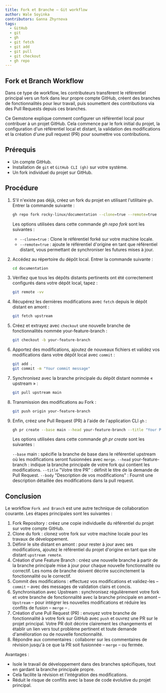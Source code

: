 ```yaml
---
title: Fork et Branche – Git workflow
author: Wale Soyinka
contributors: Ganna Zhyrnova
tags:
  - GitHub
  - git
  - gh
  - git fetch
  - git add
  - git pull
  - git checkout
  - gh repo
---
```


## Fork et Branch Workflow

Dans ce type de workflow, les contributeurs transfèrent le référentiel principal vers un fork dans leur propre compte GitHub, créent des branches de fonctionnalités pour leur travail, puis soumettent des contributions via des Pull Requests depuis ces branches.

Ce Gemstone explique comment configurer un référentiel local pour contribuer à un projet GitHub. Cela commence par le fork initial du projet, la configuration d'un référentiel local et distant, la validation des modifications et la création d'une pull request (PR) pour soumettre vos contributions.

## Prérequis

- Un compte GitHub.
- Installation de `git` et `GitHub CLI (gh)` sur votre système.
- Un fork individuel du projet sur GitHub.

## Procédure

1. S'il n'existe pas déjà, créez un fork du projet en utilisant l'utilitaire `gh`. Entrer la commande suivante :

   ```bash
   gh repo fork rocky-linux/documentation --clone=true --remote=true
   ```

   Les options utilisées dans cette commande _gh repo fork_ sont les suivantes :

   - `--clone=true` : Clone le référentiel forké sur votre machine locale.
   - `--remote=true` : ajoute le référentiel d'origine en tant que référentiel distant, vous permettant de synchroniser les futures mises à jour.

2. Accédez au répertoire du dépôt local. Entrer la commande suivante :

   ```bash
   cd documentation
   ```

3. Vérifiez que tous les dépôts distants pertinents ont été correctement configurés dans votre dépôt local, tapez :

   ```bash
   git remote -vv
   ```

4. Récupérez les dernières modifications avec `fetch` depuis le dépôt distant en amont :

   ```bash
   git fetch upstream
   ```

5. Créez et extrayez avec `checkout` une nouvelle branche de fonctionnalités nommée your-feature-branch :

   ```bash
   git checkout -b your-feature-branch
   ```

6. Apportez des modifications, ajoutez de nouveaux fichiers et validez vos modifications dans votre dépôt local avec `commit` :

   ```bash
   git add .
   git commit -m "Your commit message"
   ```

7. Synchronisez avec la branche principale du dépôt distant nommée « upstream » :

   ```bash
   git pull upstream main
   ```

8. Transmission des modifications au Fork :

   ```bash
   git push origin your-feature-branch
   ```

9. Enfin, créez une Pull Request (PR) à l'aide de l'application CLI `gh` :

   ```bash
   gh pr create --base main --head your-feature-branch --title "Your PR Title" --body "Description of your changes"
   ```

   Les options utilisées dans cette commande _gh pr create_ sont les suivantes :

   `--base` main : spécifie la branche de base dans le référentiel upstream où les modifications seront fusionnées avec `merge`.
   `--head` your-feature-branch : indique la branche principale de votre fork qui contient les modifications.
   `--title` "Votre titre PR" : définit le titre de la demande de Pull Request.
   `--body` "Description de vos modifications" : Fournit une description détaillée des modifications dans la pull request.

## Conclusion

Le workflow `Fork and Branch` est une autre technique de collaboration courante.
Les étapes principales sont les suivantes :

1. Fork Repository : créez une copie individuelle du référentiel du projet sur votre compte GitHub.
2. Clone du fork : clonez votre fork sur votre machine locale pour les travaux de développement.
3. Définir le site distant en amont : pour rester à jour avec ses modifications, ajoutez le référentiel du projet d'origine en tant que site distant `upstream remote`.
4. Création d'une Feature Branch : créez une nouvelle branche à partir de la branche principale mise à jour pour chaque nouvelle fonctionnalité ou correctif. Les noms de branche doivent décrire succinctement la fonctionnalité ou le correctif.
5. Commit des modifications : effectuez vos modifications et validez-les – `commit` – avec des messages de validation clairs et concis.
6. Synchronisation avec Upstream : synchronisez régulièrement votre fork et votre branche de fonctionnalité avec la branche principale en amont – `Upstream` – pour intégrer les nouvelles modifications et réduire les conflits de fusion – `merge` – .
7. Création d'une Pull Request (PR) : envoyez votre branche de fonctionnalité à votre fork sur GitHub avec `push` et ouvrez une PR sur le projet principal. Votre PR doit décrire clairement les changements et établir un lien vers tout problème pertinent et toute demande d'amélioration ou de nouvelle fonctionnalité.
8. Répondre aux commentaires : collaborer sur les commentaires de révision jusqu'à ce que la PR soit fusionnée – `merge` – ou fermée.

Avantages :

- Isole le travail de développement dans des branches spécifiques, tout en gardant la branche principale propre.
- Cela facilite la révision et l’intégration des modifications.
- Réduit le risque de conflits avec la base de code évolutive du projet principal.
